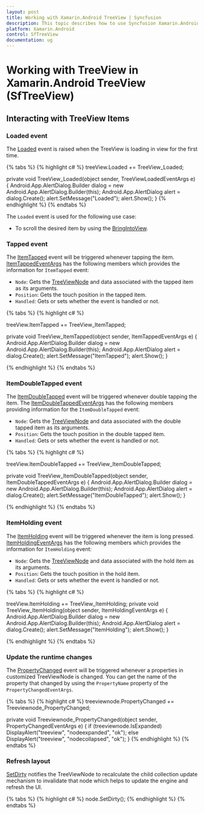 ```yaml
---
layout: post
title: Working with Xamarin.Android TreeView | Syncfusion
description: This topic describes how to use Syncfusion Xamarin.Android TreeView along with interacting events and other different functionalities
platform: Xamarin.Android
control: SfTreeView
documentation: ug
---
```


# Working with TreeView in Xamarin.Android TreeView (SfTreeView)

## Interacting with TreeView Items

### Loaded event

The [Loaded](https://help.syncfusion.com/cr/xamarin-android/Syncfusion.Android.TreeView.SfTreeView.html) event is raised when the TreeView is loading in view for the first time.

{% tabs %}
{% highlight c# %}
treeView.Loaded += TreeView_Loaded;

private void TreeView_Loaded(object sender, TreeViewLoadedEventArgs e)
{
    Android.App.AlertDialog.Builder dialog = new Android.App.AlertDialog.Builder(this);
    Android.App.AlertDialog alert = dialog.Create();
    alert.SetMessage("Loaded");
    alert.Show();
}
{% endhighlight %}
{% endtabs %}
 
The `Loaded` event is used for the following use case:

* To scroll the desired item by using the [BringIntoView](https://help.syncfusion.com/cr/xamarin-android/Syncfusion.Android.TreeView.SfTreeView.html).

### Tapped event

The [ItemTapped](https://help.syncfusion.com/cr/xamarin-android/Syncfusion.Android.TreeView.SfTreeView.html) event will be triggered whenever tapping the item.  [ItemTappedEventArgs](https://help.syncfusion.com/cr/xamarin-android/Syncfusion.Android.TreeView.ItemTappedEventArgs.html) has the following members which provides the information for `ItemTapped` event:

 * `Node`: Gets the [TreeViewNode](https://help.syncfusion.com/cr/xamarin-android/Syncfusion.TreeView.Engine.TreeViewNode.html) and data associated with the tapped item as its arguments.
 * `Position`: Gets the touch position in the tapped item.
 * `Handled`: Gets or sets whether the event is handled or not.

{% tabs %}
{% highlight c# %}

treeView.ItemTapped += TreeView_ItemTapped;

private void TreeView_ItemTapped(object sender, ItemTappedEventArgs e)
{
    Android.App.AlertDialog.Builder dialog = new Android.App.AlertDialog.Builder(this);
    Android.App.AlertDialog alert = dialog.Create();
    alert.SetMessage("ItemTapped");
    alert.Show();
}

{% endhighlight %}
{% endtabs %}

### ItemDoubleTapped event

The [ItemDoubleTapped](https://help.syncfusion.com/cr/xamarin-android/Syncfusion.Android.TreeView.SfTreeView.html) event will be triggered whenever double tapping the item. The [ItemDoubleTappedEventArgs](https://help.syncfusion.com/cr/xamarin-android/Syncfusion.Android.TreeView.ItemDoubleTappedEventArgs.html) has the following members providing information for the `ItemDoubleTapped` event:

 * `Node`: Gets the [TreeViewNode](https://help.syncfusion.com/cr/xamarin-android/Syncfusion.TreeView.Engine.TreeViewNode.html) and data associated with the double tapped item as its arguments.
 * `Position`: Gets the touch position in the double tapped item.
 * `Handled`: Gets or sets whether the event is handled or not.

{% tabs %}
{% highlight c# %}

treeView.ItemDoubleTapped += TreeView_ItemDoubleTapped;

private void TreeView_ItemDoubleTapped(object sender, ItemDoubleTappedEventArgs e)
{
    Android.App.AlertDialog.Builder dialog = new Android.App.AlertDialog.Builder(this);
    Android.App.AlertDialog alert = dialog.Create();
    alert.SetMessage("ItemDoubleTapped");
    alert.Show();
}

{% endhighlight %}
{% endtabs %}

### ItemHolding event

The [ItemHolding](https://help.syncfusion.com/cr/xamarin-android/Syncfusion.Android.TreeView.SfTreeView.html) event will be triggered whenever the item is long pressed.
 [ItemHoldingEventArgs](https://help.syncfusion.com/cr/xamarin-android/Syncfusion.Android.TreeView.ItemHoldingEventArgs.html) has the following members which provides the information for `ItemHolding` event:

 * `Node`: Gets the [TreeViewNode](https://help.syncfusion.com/cr/xamarin-android/Syncfusion.TreeView.Engine.TreeViewNode.html) and data associated with the hold item as its arguments.
 * `Position`: Gets the touch position in the hold item.
 * `Handled`: Gets or sets whether the event is handled or not.

{% tabs %}
{% highlight c# %}

treeView.ItemHolding += TreeView_ItemHolding;
private void TreeView_ItemHolding(object sender, ItemHoldingEventArgs e)
{
    Android.App.AlertDialog.Builder dialog = new Android.App.AlertDialog.Builder(this);
    Android.App.AlertDialog alert = dialog.Create();
    alert.SetMessage("ItemHolding");
    alert.Show();
}

{% endhighlight %}
{% endtabs %}

### Update the runtime changes

The [PropertyChanged](https://help.syncfusion.com/cr/xamarin-android/Syncfusion.TreeView.Engine.TreeViewNode.html#Syncfusion_TreeView_Engine_TreeViewNode_PropertyChanged) event will be triggered whenever a properties in customized TreeViewNode is changed. You can get the name of the property that changed by using the `PropertyName` property of the `PropertyChangedEventArgs`.

{% tabs %}
{% highlight c# %}
treeviewnode.PropertyChanged += Treeviewnode_PropertyChanged;

private void Treeviewnode_PropertyChanged(object sender, PropertyChangedEventArgs e)
{
    if (treeviewnode.IsExpanded)
        DisplayAlert("treeview", "nodeexpanded", "ok");
    else
        DisplayAlert("treeview", "nodecollapsed", "ok");
}
{% endhighlight %}
{% endtabs %}

### Refresh layout

[SetDirty](https://help.syncfusion.com/cr/xamarin-android/Syncfusion.TreeView.Engine.TreeViewNode.html#Syncfusion_TreeView_Engine_TreeViewNode_SetDirty) notifies the TreeViewNode to recalculate the child collection update mechanism to invalidate that node which helps to update the engine and refresh the UI.

{% tabs %}
{% highlight c# %}
node.SetDirty();
{% endhighlight %}
{% endtabs %}

